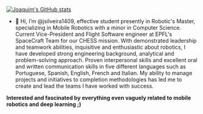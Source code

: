 [![Joaquim's GitHub stats](https://github-readme-stats.vercel.app/api?username=jsilveira1409)](https://github.com/anuraghazra/github-readme-stats)


- 👋 Hi, I’m @jsilveira1409, effective student presently in Robotic's Master, specializing in Mobile Robotics with a minor in Computer Science. Current Vice-President and Flight Software engineer at EPFL's SpaceCraft Team for our CHESS mission. With demonstrated leadership and teamwork abilities, inquisitive and enthusiastic about robotics, I have developed strong engineering background, analytical and problem-solving approach. Proven interpersonal skills and excellent oral and written communication skills in five different languages such as Portuguese, Spanish, English, French and Italian. My ability to manage projects and initiatives to completion methodologies has led me to create and lead the teams I have worked with success.

**Interested and fascinated by everything even vaguely related to mobile robotics and deep learning ;)**
